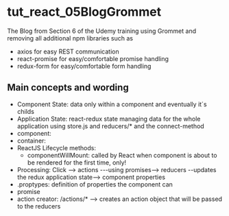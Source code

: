 # tut_react_05BlogGrommet
The Blog from Section 6 of the Udemy training using Grommet and removing all additional npm libraries such as
- axios for easy REST communication
- react-promise for easy/comfortable promise handling
- redux-form for easy/comfortable form handling


## Main concepts and wording
- Component State: data only within a component and eventually it´s childs
- Application State: react-redux state managing data for the whole application using store.js and reducers/* and the connect-method
- component:
- container:
- ReactJS Lifecycle methods:
  - componentWillMount: called by React when component is about to be rendered for the first time, only!
- Processing: Click --> actions ---using promises--> reducers --updates the redux application state--> component properties
- <CompnentClass>.proptypes: definition of properties the component can
- promise
- action creator: /actions/* --> creates an action object that will be passed to the reducers
